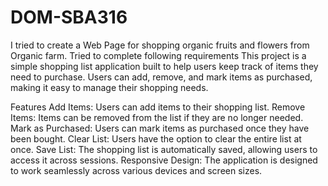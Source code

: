 # DOM-SBA316
I tried to create a Web Page for shopping organic fruits and flowers from Organic farm. Tried to complete following requirements 
This project is a simple shopping list application built to help users keep track of items they need to purchase. Users can add, remove, and mark items as purchased, making it easy to manage their shopping needs.

Features
Add Items: Users can add items to their shopping list.
Remove Items: Items can be removed from the list if they are no longer needed.
Mark as Purchased: Users can mark items as purchased once they have been bought.
Clear List: Users have the option to clear the entire list at once.
Save List: The shopping list is automatically saved, allowing users to access it across sessions.
Responsive Design: The application is designed to work seamlessly across various devices and screen sizes.
